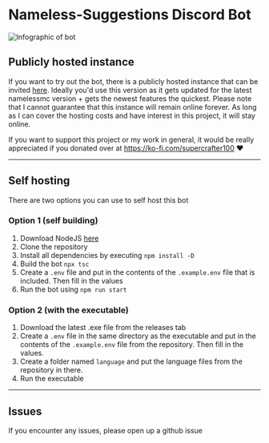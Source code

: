 # Nameless-Suggestions Discord Bot
![Infographic of bot](https://i.imgur.com/wtCKREd.png)

## Publicly hosted instance
If you want to try out the bot, there is a publicly hosted instance that can be invited [here](https://nameless-suggestions.supercrafter100.com). Ideally you'd use this version as it gets updated for the latest namelessmc version + gets the newest features the quickest. Please note that I cannot guarantee that this instance will remain online forever. As long as I can cover the hosting costs and have interest in this project, it will stay online.

If you want to support this project or my work in general, it would be really appreciated if you donated over at https://ko-fi.com/supercrafter100 ❤️

<hr>

## Self hosting
There are two options you can use to self host this bot

### Option 1 (self building)

1. Download NodeJS [here](https://nodejs.org/en/)
2. Clone the repository
3. Install all dependencies by executing `npm install -D`
4. Build the bot `npx tsc`
5. Create a `.env` file and put in the contents of the `.example.env` file that is included. Then fill in the values
6. Run the bot using `npm run start`

### Option 2 (with the executable)

1. Download the latest .exe file from the releases tab
2. Create a `.env` file in the same directory as the executable and put in the contents of the `.example.env` file from the repository. Then fill in the values.
3. Create a folder named `language` and put the language files from the repository in there. 
4. Run the executable

<hr>

## Issues
If you encounter any issues, please open up a github issue
